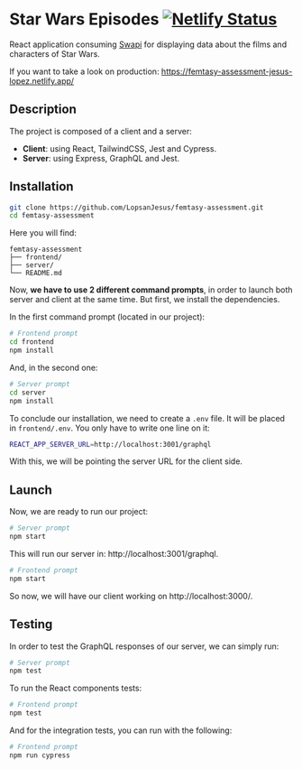 # Star Wars Episodes [![Netlify Status](https://api.netlify.com/api/v1/badges/0ddff8b2-17bb-4f7b-89a0-90fb9d2f2981/deploy-status)](https://app.netlify.com/sites/femtasy-assessment-jesus-lopez/deploys)

React application consuming [Swapi](https://swapi.dev/) for displaying data about the films and characters of Star Wars.

If you want to take a look on production: https://femtasy-assessment-jesus-lopez.netlify.app/

## Description

The project is composed of a client and a server:

-   **Client**: using React, TailwindCSS, Jest and Cypress.
-   **Server**: using Express, GraphQL and Jest.

## Installation

```sh
git clone https://github.com/LopsanJesus/femtasy-assessment.git
cd femtasy-assessment
```

Here you will find:

```
femtasy-assessment
├── frontend/
├── server/
└── README.md
```

Now, **we have to use 2 different command prompts**, in order to launch both server and client at the same time. But first, we install the dependencies.

In the first command prompt (located in our project):

```sh
# Frontend prompt
cd frontend
npm install
```

And, in the second one:

```sh
# Server prompt
cd server
npm install
```

To conclude our installation, we need to create a `.env` file. It will be placed in `frontend/.env`. You only have to write one line on it:

```sh
REACT_APP_SERVER_URL=http://localhost:3001/graphql
```

With this, we will be pointing the server URL for the client side.

## Launch

Now, we are ready to run our project:

```sh
# Server prompt
npm start
```

This will run our server in: http://localhost:3001/graphql.

```sh
# Frontend prompt
npm start
```

So now, we will have our client working on http://localhost:3000/.

## Testing

In order to test the GraphQL responses of our server, we can simply run:

```sh
# Server prompt
npm test
```

To run the React components tests:

```sh
# Frontend prompt
npm test
```

And for the integration tests, you can run with the following:

```sh
# Frontend prompt
npm run cypress
```

